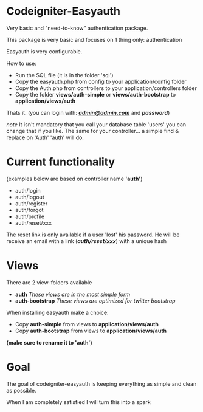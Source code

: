 Codeigniter-Easyauth
====================

Very basic and "need-to-know" authentication package.

This package is very basic and focuses on 1 thing only: authentication

Easyauth is very configurable.

How to use:

- Run the SQL file (it is in the folder 'sql')
- Copy the easyauth.php from config to your application/config folder
- Copy the Auth.php from controllers to your application/controllers folder
- Copy the folder **views/auth-simple** or **views/auth-bootstrap** to **application/views/auth**

Thats it. (you can login with: ***admin@admin.com*** and ***password***)

*note*
It isn't mandatory that you call your database table 'users' you can change that if you like.
The same for your controller... a simple find & replace on 'Auth' 'auth' will do.

Current functionality
=====================

(examples below are based on controller name **'auth'**)

- auth/login
- auth/logout
- auth/register
- auth/forgot
- auth/profile
- auth/reset/xxx

The reset link is only available if a user 'lost' his password. He will be receive an email with a link (***auth/reset/xxx***) with a unique hash

Views
=====

There are 2 view-folders available

- **auth** *These views are in the most simple form*
- **auth-bootstrap** *These views are optimized for twitter bootstrap*

When installing easyauth make a choice:
- Copy **auth-simple** from views to **application/views/auth**
- Copy **auth-bootstrap** from views to **application/views/auth**

**(make sure to rename it to 'auth')**

Goal
====
The goal of codeigniter-easyauth is keeping everything as simple and clean as possible.

When I am completely satisfied I will turn this into a spark

